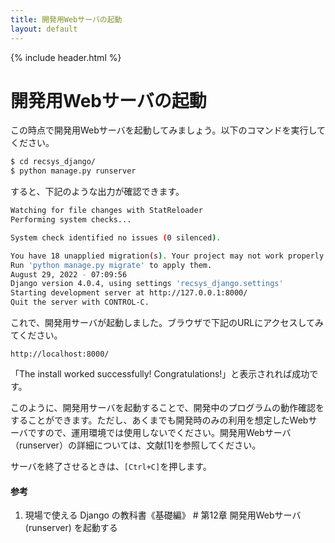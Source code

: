 ```yaml
---
title: 開発用Webサーバの起動
layout: default
---
```


{% include header.html %}

# 開発用Webサーバの起動

この時点で開発用Webサーバを起動してみましょう。以下のコマンドを実行してください。

```bash
$ cd recsys_django/
$ python manage.py runserver
```

すると、下記のような出力が確認できます。

```bash
Watching for file changes with StatReloader
Performing system checks...

System check identified no issues (0 silenced).

You have 18 unapplied migration(s). Your project may not work properly until you apply the migrations for app(s): admin, auth, contenttypes, sessions.
Run 'python manage.py migrate' to apply them.
August 29, 2022 - 07:09:56
Django version 4.0.4, using settings 'recsys_django.settings'
Starting development server at http://127.0.0.1:8000/
Quit the server with CONTROL-C.
```

これで、開発用サーバが起動しました。ブラウザで下記のURLにアクセスしてみてください。

`http://localhost:8000/`

「The install worked successfully! Congratulations!」と表示されれば成功です。

このように、開発用サーバを起動することで、開発中のプログラムの動作確認をすることができます。ただし、あくまでも開発時のみの利用を想定したWebサーバですので、運用環境では使用しないでください。開発用Webサーバ（runserver）の詳細については、文献[1]を参照してください。

サーバを終了させるときは、`[Ctrl+C]`を押します。

#### 参考
1. 現場で使える Django の教科書《基礎編》 # 第12章 開発用Webサーバ (runserver) を起動する
